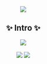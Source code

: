 <div align="center">
<img src="https://capsule-render.vercel.app/api?type=waving&color=auto&height=250&section=header&text=Welcome%202%20Jisu%20Github!&fontSize=70&fontColor=#e0e1e4&fontAlignY=20" />
<h2>✨ Intro ✨</h2>
<img src="https://img.shields.io/badge/dynamic/json?style=for-the-badge&labelColor=black&color=%23ffa116&label=Solved&query=solvedOverTotal&url=https%3A%2F%2Fleetcode-badge.vercel.app%2Fapi%2Fusers%2FBibiPark&logo=leetcode&logoColor=yellow" /> <br><br>
  <img src="https://github-readme-stats.vercel.app/api?username=zih2o&show_icons=true&theme=transparent"/>
  <img src="https://github-readme-stats.vercel.app/api/top-langs/?username=anuraghazra&layout=compact&theme=transparent"/>

</div>
